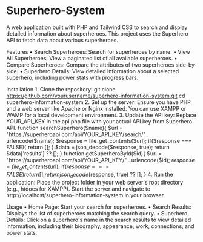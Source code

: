 # Superhero-System

A web application built with PHP and Tailwind CSS to search and display detailed information about superheroes. This project uses the Superhero API to fetch data about various superheroes. 

Features
    • Search Superheroes: Search for superheroes by name.
    • View All Superheroes: View a paginated list of all available superheroes.
    • Compare Superheroes: Compare the attributes of two superheroes side-by-side.
    • Superhero Details: View detailed information about a selected superhero, including power stats with progress bars.

Installation
    1. Clone the repository:
        git clone https://github.com/yourusername/superhero-information-system.git
        cd superhero-information-system
    2. Set up the server:
        Ensure you have PHP and a web server like Apache or Nginx installed. You can use XAMPP or WAMP for a local development environment.
    3. Update the API key:
        Replace YOUR_API_KEY in the api.php file with your actual API key from Superhero API.
        function searchSuperhero($name){
            $url = "https://superheroapi.com/api/YOUR_API_KEY/search/" . urlencode($name);
            $response = file_get_contents($url);
            if($response === FALSE){
                return [];
            }
            $data = json_decode($response, true);
            return $data['results'] ?? [];
        }
        function getSuperheroById($id){
            $url = "https://superheroapi.com/api/YOUR_API_KEY/" . urlencode($id);
            $response = file_get_contents($url);
            if($response === FALSE){
                return [];
        }
        return json_decode($response, true) ?? [];
    }
    4. Run the application:
        Place the project folder in your web server's root directory (e.g., htdocs for XAMPP). Start the server and navigate to http://localhost/superhero-information-system in your browser.

Usage
    • Home Page: Start your search for superheroes.
    • Search Results: Displays the list of superheroes matching the search query.
    • Superhero Details: Click on a superhero's name in the search results to view detailed information, including their biography, appearance, work, connections, and power stats.